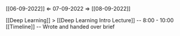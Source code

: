 [[06-09-2022]] $\Leftarrow$ 07-09-2022 $\Rightarrow$ [[08-09-2022]]

[[Deep Learning]] > [[Deep Learning Intro Lecture]] -- 8:00 - 10:00
[[Timeline]] -- Wrote and handed over brief